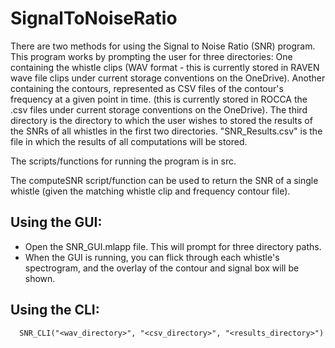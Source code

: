 # SignalToNoiseRatio
There are two methods for using the Signal to Noise Ratio (SNR) program.
  This program works by prompting the user for three directories: 
    One containing the whistle clips (WAV format - this is currently stored in RAVEN wave file clips under current  storage conventions on the OneDrive).
    Another containing the contours, represented as CSV files of the contour's frequency at a given point in time. (this is currently stored in ROCCA the .csv files under     current  storage conventions on the OneDrive).
    The third directory is the directory to which the user wishes to stored the results of the SNRs of all whistles in the first two directories.
        "SNR_Results.csv" is the file in which the results of all computations will be stored.

The scripts/functions for running the program is in src.

The computeSNR script/function can be used to return the SNR of a single whistle (given the matching whistle clip and frequency contour file).

## Using the GUI:
  - Open the SNR_GUI.mlapp file. This will prompt for three directory paths.
  - When the GUI is running, you can flick through each whistle's spectrogram, and the overlay of the contour and signal box will be shown.
 
## Using the CLI:
      SNR_CLI("<wav_directory>", "<csv_directory>", "<results_directory>")
